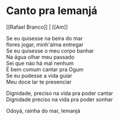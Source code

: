 # Canto pra Iemanjá
[[Rafael Branco]] | [[Am]]  

Se eu quisesse na beira do mar  
flores jogar, minh'alma entregar  
Se eu quisesse o meu corpo banhar  
Na água olhar meu passado  
Sei que não há mal nenhum  
É bem comum cantar pra Ogum  
Se eu pudesse a vida guiar  
Meu doce lar te presenciar  

Dignidade, preciso na vida pra poder cantar  
Dignidade preciso na vida pra poder sonhar  

Odoyá, rainha do mar, Iemanjá